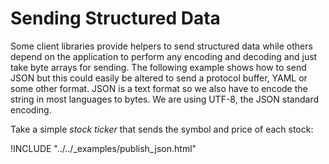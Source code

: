 # Sending Structured Data

Some client libraries provide helpers to send structured data while others depend on the application to perform any encoding and decoding and just take byte arrays for sending. The following example shows how to send JSON but this could easily be altered to send a protocol buffer, YAML or some other format. JSON is a text format so we also have to encode the string in most languages to bytes. We are using UTF-8, the JSON standard encoding.

Take a simple _stock ticker_ that sends the symbol and price of each stock:

!INCLUDE "../../\_examples/publish\_json.html"

